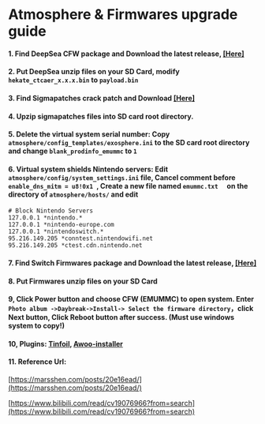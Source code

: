 # Atmosphere & Firmwares upgrade guide

#### 1. Find DeepSea CFW package and Download the latest release, [[Here]](https://github.com/Team-Neptune/DeepSea)
#### 2. Put DeepSea unzip files on your SD Card, modify ``hekate_ctcaer_x.x.x.bin`` to ``payload.bin``
#### 3. Find Sigmapatches crack patch and Download [[Here]](https://sigmapatches.coomer.party/)
#### 4. Upzip sigmapatches files into SD card root directory.
#### 5. Delete the virtual system serial number: Copy ```atmosphere/config_templates/exosphere.ini``` to the SD card root directory and change ```blank_prodinfo_emummc``` to ```1```
#### 6. Virtual system shields Nintendo servers: Edit ```atmosphere/config/system_settings.ini``` file, Cancel comment before ```enable_dns_mitm = u8!0x1 ```,  Create a new file named ```emummc.txt  ``` on the directory of ```atmosphere/hosts/``` and edit 
	# Block Nintendo Servers
	127.0.0.1 *nintendo.*
	127.0.0.1 *nintendo-europe.com
	127.0.0.1 *nintendoswitch.*
	95.216.149.205 *conntest.nintendowifi.net
	95.216.149.205 *ctest.cdn.nintendo.net
#### 7. Find Switch Firmwares package and Download the latest release, [[Here]](https://darthsternie.net/switch-firmwares/)
#### 8. Put Firmwares unzip files on your SD Card
#### 9, Click Power button and choose CFW (EMUMMC) to open system. Enter ```Photo album ->Daybreak->Install-> Select the firmware directory```，click Next button, Click Reboot button after success. (Must use windows system to copy!)
#### 10, Plugins: [Tinfoil](https://tinfoil.io/Download), [Awoo-installer](https://github.com/Huntereb/Awoo-Installer)
#### 11. Reference Url: 
[https://marsshen.com/posts/20e16ead/](https://marsshen.com/posts/20e16ead/)

[https://www.bilibili.com/read/cv19076966?from=search](https://www.bilibili.com/read/cv19076966?from=search)

